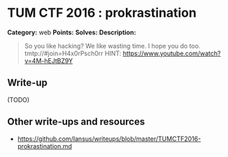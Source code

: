 # TUM CTF 2016 : prokrastination

**Category:** web
**Points:**
**Solves:**
**Description:**

> So you like hacking? We like wasting time. I hope you do too.
> tmtp://#join=H4x0rPsch0rr
> HINT: https://www.youtube.com/watch?v=4M-hEJtBZ9Y

## Write-up

(TODO)

## Other write-ups and resources

* https://github.com/Iansus/writeups/blob/master/TUMCTF2016-prokrastination.md
